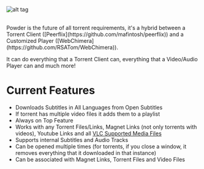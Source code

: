 ![alt tag](https://raw.github.com/jaruba/PowderPlayer/master/images/powder-logo.png)

<br/>
Powder is the future of all torrent requirements, it's a hybrid between a Torrent Client ([Peerflix](https://github.com/mafintosh/peerflix)) and a Customized Player ([WebChimera](https://github.com/RSATom/WebChimera)).

It can do everything that a Torrent Client can, everything that a Video/Audio Player can and much more!

Current Features
==============
- Downloads Subtitles in All Languages from Open Subtitles
- If torrent has multiple video files it adds them to a playlist
- Always on Top Feature
- Works with any Torrent Files/Links, Magnet Links (not only torrents with videos), Youtube Links and all [VLC Supported Media Files](http://www.videolan.org/vlc/features.php?cat=video)
- Supports internal Subtitles and Audio Tracks
- Can be opened multiple times (for torrents, if you close a window, it removes everything that it downloaded in that instance)
- Can be associated with Magnet Links, Torrent Files and Video Files
